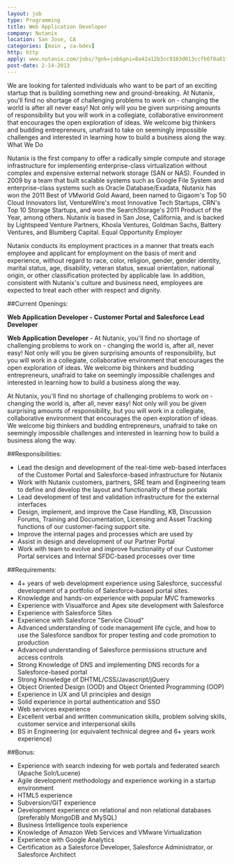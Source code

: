 ```yaml
---
layout: job
type: Programming
title: Web Application Developer
company: Nutanix
location: San Jose, CA
categories: [main , ca-bdev]
http: http
apply: www.nutanix.com/jobs/?gnk=job&gni=8a42a12b3cc9103d013ccfb6f8a81f24&gns=WorkCreative.net
post-date: 2-14-2013
---
```


We are looking for talented individuals who want to be part of an exciting startup that is building something new and ground-breaking. At Nutanix, you'll find no shortage of challenging problems to work on - changing the world is after all never easy! Not only will you be given surprising amounts of responsibility but you will work in a collegiate, collaborative environment that encourages the open exploration of ideas. We welcome big thinkers and budding entrepreneurs, unafraid to take on seemingly impossible challenges and interested in learning how to build a business along the way.
What We Do

Nutanix is the first company to offer a radically simple compute and storage infrastructure for implementing enterprise-class virtualization without complex and expensive external network storage (SAN or NAS). Founded in 2009 by a team that built scalable systems such as Google File System and enterprise-class systems such as Oracle Database/Exadata, Nutanix has won the 2011 Best of VMworld Gold Award, been named to Gigaom's Top 50 Cloud Innovators list, VentureWire's most Innovative Tech Startups, CRN's Top 10 Storage Startups, and won the SearchStorage's 2011 Product of the Year, among others. Nutanix is based in San Jose, California, and is backed by Lightspeed Venture Partners, Khosla Ventures, Goldman Sachs, Battery Ventures, and Blumberg Capital.
Equal Opportunity Employer

Nutanix conducts its employment practices in a manner that treats each employee and applicant for employment on the basis of merit and experience, without regard to race, color, religion, gender, gender identity, marital status, age, disability, veteran status, sexual orientation, national origin, or other classification protected by applicable law. In addition, consistent with Nutanix's culture and business need, employees are expected to treat each other with respect and dignity.

##Current Openings: 

**Web Application Developer - Customer Portal and Salesforce Lead Developer**

**Web Application Developer** - At Nutanix, you'll find no shortage of challenging problems to work on - changing the world is, after all, never easy! Not only will you be given surprising amounts of responsibility, but you will work in a collegiate, collaborative environment that encourages the open exploration of ideas. We welcome big thinkers and budding entrepreneurs, unafraid to take on seemingly impossible challenges and interested in learning how to build a business along the way.

At Nutanix, you'll find no shortage of challenging problems to work on - changing the world is, after all, never easy! Not only will you be given surprising amounts of responsibility, but you will work in a collegiate, collaborative environment that encourages the open exploration of ideas. We welcome big thinkers and budding entrepreneurs, unafraid to take on seemingly impossible challenges and interested in learning how to build a business along the way.

##Responsibilities:

* Lead the design and development of the real-time web-based interfaces of the Customer Portal and Salesforce-based infrastructure for Nutanix
* Work with Nutanix customers, partners, SRE team and Engineering team to define and develop the layout and functionality of these portals
* Lead development of test and validation infrastructure for the external interfaces
* Design, implement, and improve the Case Handling, KB, Discussion Forums, Training and Documentation, Licensing and Asset Tracking functions of our customer-facing support site.
* Improve the internal pages and processes which are used by
* Assist in design and development of our Partner Portal
* Work with team to evolve and improve functionality of our Customer Portal services and Internal SFDC-based processes over time

##Requirements:

* 4+ years of web development experience using Salesforce, successful development of a portfolio of Salesforce-based portal sites.
* Knowledge and hands-on experience with popular MVC frameworks
* Experience with Visualforce and Apex site development with Salesforce
* Experience with Salesforce Sites
* Experience with Salesforce "Service Cloud"
* Advanced understanding of code management life cycle, and how to use the Salesforce sandbox for proper testing and code promotion to production
* Advanced understanding of Salesforce permissions structure and access controls
* Strong Knowledge of DNS and implementing DNS records for a Salesforce-based portal
* Strong Knowledge of DHTML/CSS/Javascript/jQuery
* Object Oriented Design (OOD) and Object Oriented Programming (OOP)
* Experience in UX and UI principles and design
* Solid experience in portal authentication and SSO
* Web services experience
* Excellent verbal and written communication skills, problem solving skills, customer service and interpersonal skills
* BS in Engineering (or equivalent technical degree and 6+ years work experience)


##Bonus:

* Experience with search indexing for web portals and federated search (Apache Solr/Lucene)
* Agile development methodology and experience working in a startup environment
* HTML5 experience
* Subversion/GIT experience
* Development experience on relational and non relational databases (preferably MongoDB and MySQL)
* Business Intelligence tools experience
* Knowledge of Amazon Web Services and VMware Virtualization
* Experience with Google Analytics
* Certification as a Salesforce Developer, Salesforce Administrator, or Salesforce Architect